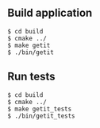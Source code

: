## Build application

```
$ cd build
$ cmake ../
$ make getit
$ ./bin/getit
```

## Run tests

```
$ cd build
$ cmake ../
$ make getit_tests
$ ./bin/getit_tests
```
